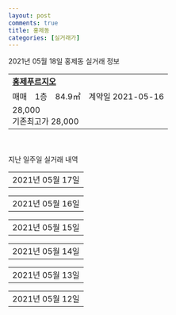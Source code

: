 ```yaml
---
layout: post
comments: true
title: 홍제동
categories: [실거래가]
---
```


2021년 05월 18일 홍제동 실거래 정보

<table>
  <tr>
    <td colspan="4" style="font-weight: bold;"><a href="https://search.naver.com/search.naver?query=홍제푸르지오">홍제푸르지오</a></td>
  </tr>
    
  <tr>
    <td>매매</td>
    <td>1층</td>
    <td>84.9㎡</td>
    <td>계약일 2021-05-16</td>
  </tr>
  <tr>
    <td colspan="4">28,000<br>기존최고가 28,000</td>
  </tr>
    
</table>
    
<div style="margin-top: 50px; margin-bottom: 13px">지난 일주일 실거래 내역</div>

  <table style="width: 100%; margin-bottom: 1px">
      <tr class="header">
        <td>2021년 05월 17일</td>
      </tr>
      <tr class="child" style="display: none">
        <td>
            
        <table>
          <tr>
            <td colspan="4" style="font-weight: bold;"><a href="https://search.naver.com/search.naver?query=실거래정보없음">실거래정보없음</a></td>
          </tr>

        </table>
    
        </td>
      </tr>
  </table>
    
  <table style="width: 100%; margin-bottom: 1px">
      <tr class="header">
        <td>2021년 05월 16일</td>
      </tr>
      <tr class="child" style="display: none">
        <td>
            
        <table>
          <tr>
            <td colspan="4" style="font-weight: bold;"><a href="https://search.naver.com/search.naver?query=실거래정보없음">실거래정보없음</a></td>
          </tr>

        </table>
    
        </td>
      </tr>
  </table>
    
  <table style="width: 100%; margin-bottom: 1px">
      <tr class="header">
        <td>2021년 05월 15일</td>
      </tr>
      <tr class="child" style="display: none">
        <td>
            
        <table>
          <tr>
            <td colspan="4" style="font-weight: bold;"><a href="https://search.naver.com/search.naver?query=엘에이치미디어촌6단지">엘에이치미디어촌6단지</a></td>
          </tr>

          <tr>
            <td>매매</td>
            <td>6층</td>
            <td>59.98㎡</td>
            <td>계약일 2021-05-05</td>
          </tr>
          <tr>
            <td colspan="4">31,800<br>기존최고가 31,800</td>
          </tr>
    
          <tr>
            <td>매매</td>
            <td>11층</td>
            <td>59.78㎡</td>
            <td>계약일 2021-05-10</td>
          </tr>
          <tr>
            <td colspan="4">29,000<br>기존최고가 29,000</td>
          </tr>
    
        </table>
        <table style="margin-top: 5px">
          <tr>
            <td colspan="4" style="font-weight: bold;"><a href="https://search.naver.com/search.naver?query=우미린아파트">우미린아파트</a></td>
          </tr>
    
          <tr>
            <td>매매</td>
            <td>8층</td>
            <td>84.9871㎡</td>
            <td>계약일 2021-05-13</td>
          </tr>
          <tr>
            <td colspan="4">45,000<br>기존최고가 45,000</td>
          </tr>
    
        </table>
    
        </td>
      </tr>
  </table>
    
  <table style="width: 100%; margin-bottom: 1px">
      <tr class="header">
        <td>2021년 05월 14일</td>
      </tr>
      <tr class="child" style="display: none">
        <td>
            
        <table>
          <tr>
            <td colspan="4" style="font-weight: bold;"><a href="https://search.naver.com/search.naver?query=홍제한신휴플러스">홍제한신휴플러스</a></td>
          </tr>

          <tr>
            <td>매매</td>
            <td>7층</td>
            <td>84.59㎡</td>
            <td>계약일 2021-04-30</td>
          </tr>
          <tr>
            <td colspan="4">34,000<br>기존최고가 34,000</td>
          </tr>
    
        </table>
    
        </td>
      </tr>
  </table>
    
  <table style="width: 100%; margin-bottom: 1px">
      <tr class="header">
        <td>2021년 05월 13일</td>
      </tr>
      <tr class="child" style="display: none">
        <td>
            
        <table>
          <tr>
            <td colspan="4" style="font-weight: bold;"><a href="https://search.naver.com/search.naver?query=엘에이치미디어촌5단지">엘에이치미디어촌5단지</a></td>
          </tr>

          <tr>
            <td>월세</td>
            <td>9층</td>
            <td>26.92㎡</td>
            <td>계약일 2021-04-06</td>
          </tr>
          <tr>
            <td colspan="4">13 (803)</td>
          </tr>
    
        </table>
    
        </td>
      </tr>
  </table>
    
  <table style="width: 100%; margin-bottom: 1px">
      <tr class="header">
        <td>2021년 05월 12일</td>
      </tr>
      <tr class="child" style="display: none">
        <td>
            
        <table>
          <tr>
            <td colspan="4" style="font-weight: bold;"><a href="https://search.naver.com/search.naver?query=엘에이치미디어촌6단지">엘에이치미디어촌6단지</a></td>
          </tr>

          <tr>
            <td>매매</td>
            <td>16층</td>
            <td>59.98㎡</td>
            <td>계약일 2021-05-04</td>
          </tr>
          <tr>
            <td colspan="4">31,800<br>기존최고가 31,800</td>
          </tr>
    
        </table>
        <table style="margin-top: 5px">
          <tr>
            <td colspan="4" style="font-weight: bold;"><a href="https://search.naver.com/search.naver?query=우미린아파트">우미린아파트</a></td>
          </tr>
    
          <tr>
            <td>매매</td>
            <td>15층</td>
            <td>84.9871㎡</td>
            <td>계약일 2021-04-26</td>
          </tr>
          <tr>
            <td colspan="4">44,500<br>기존최고가 44,500</td>
          </tr>
    
        </table>
    
        </td>
      </tr>
  </table>
    


